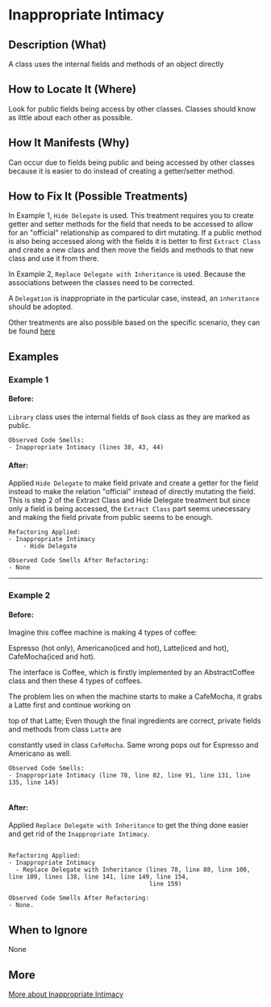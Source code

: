 # Inappropriate Intimacy

## Description (What)
A class uses the internal fields and methods of an object directly

## How to Locate It (Where)

Look for public fields being access by other classes. Classes should know as little about each other as possible.

## How It Manifests (Why)

Can occur due to fields being public and being accessed by other classes because it is easier to do instead of creating a getter/setter method.

## How to Fix It (Possible Treatments)

In Example 1, `Hide Delegate` is used. This treatment requires you to create getter and setter methods for the field that needs to be accessed to allow for an "official" relationship as compared to dirt mutating. If a public method is also being accessed along with the fields it is better to first `Extract Class` and create a new class and then move the fields and methods to that new class and use it from there.

In Example 2, `Replace Delegate with Inheritance` is used. Because the associations between the classes need to be corrected. 

A `Delegation` is inappropriate in the particular case, instead, an `inheritance` should be adopted.

Other treatments are also possible based on the specific scenario, they can be found [here](https://refactoring.guru/smells/inappropriate-intimacy#:~:text=Treatment)

## Examples

### Example 1

#### Before:

`Library` class uses the internal fields of `Book` class as they are marked as public.
```
Observed Code Smells:
- Inappropriate Intimacy (lines 38, 43, 44)
```

#### After:

Applied `Hide Delegate` to make field private and create a getter for the field instead to make the relation "official" instead of directly mutating the field. This is step 2 of the Extract Class and Hide Delegate treatment but since only a field is being accessed, the `Extract Class` part seems unecessary and making the field private from public seems to be enough.

```
Refactoring Applied:
- Inappropriate Intimacy
    - Hide Delegate
```

```
Observed Code Smells After Refactoring:
- None
```

---

### Example 2

#### Before:

Imagine this coffee machine is making 4 types of coffee:

Espresso (hot only),
Americano(iced and hot),
Latte(iced and hot),
CafeMocha(iced and hot).

The interface is Coffee, which is firstly implemented by an AbstractCoffee class and then these 4 types of coffees.

The problem lies on when the machine starts to make a CafeMocha, it grabs a Latte first and continue working on

top of that Latte; Even though the final ingredients are correct, private fields and methods from class `Latte` are

constantly used in class `CafeMocha`. Same wrong pops out for Espresso and Americano as well.

```
Observed Code Smells:
- Inappropriate Intimacy (line 78, line 82, line 91, line 131, line 135, line 145)
                         
```

#### After:

Applied `Replace Delegate with Inheritance` to get the thing done easier and get rid of the `Inappropriate Intimacy`.
```

Refactoring Applied:
- Inappropriate Intimacy
  - Replace Delegate with Inheritance (lines 78, line 88, line 100, line 109, lines 138, line 141, line 149, line 154, 
                                       line 159) 
```

```
Observed Code Smells After Refactoring:
- None.
```

## When to Ignore

None

## More
[More about Inappropriate Intimacy](https://refactoring.guru/smells/inappropriate-intimacy)
